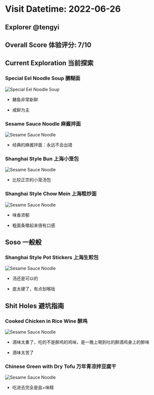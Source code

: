 # Visit Datetime: 2022-06-26

## Explorer @tengyi

## Overall Score 体验评分: 7/10

## Current Exploration 当前探索

### Special Eel Noodle Soup 膳糊面

![Special Eel Noodle Soup](Pix2022Jun26th/special_eel_noodle_soup.jpg)

- 鳝鱼非常新鲜

- 咸鲜为主

### Sesame Sauce Noodle 麻酱拌面

![Sesame Sauce Noodle](Pix2022Jun26th/sesame_sauce_noodle.jpg)

- 经典的麻酱拌面：永远不会出错

### Shanghai Style Bun 上海小笼包

![Sesame Sauce Noodle](Pix2022Jun26th/shanghai_style_bun.jpg)

- 比较正宗的小笼汤包

### Shanghai Style Chow Mein 上海粗炒面

![Sesame Sauce Noodle](Pix2022Jun26th/shanghai_style_chow_mein.jpg)

- 味香浓郁

- 粗面条嚼起来很有口感

## Soso 一般般

### Shanghai Style Pot Stickers 上海生煎包

![Sesame Sauce Noodle](Pix2022Jun26th/shanghai_style_pot_stickers.jpg)

- 汤还是可以的

- 底太硬了，有点划喉咙

## Shit Holes 避坑指南

### Cooked Chicken in Rice Wine 醉鸡

![Sesame Sauce Noodle](Pix2022Jun26th/cooked_chicken_in_rice_wine.jpg)

- 酒味太重了，吃的不是醉鸡的鸡味，是一晚上喝到吐的醉酒鸡身上的醉味

- 酒味太苦了

### Chinese Green with Dry Tofu 万年青凉拌豆腐干

![Sesame Sauce Noodle](Pix2022Jun26th/chinese_green_with_dry_tofu.jpg)

- 吃进去完全是盐+味精

